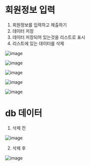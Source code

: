 # 회원정보 입력

1. 회원정보를 입력하고 제출하기
2. 데이터 저장
3. 데이터 저장되어 있는것을 리스트로 표시
4. 리스트에 있는 데이터를 삭제


![image](https://user-images.githubusercontent.com/80745282/172591530-55f3dfaa-cf5f-47ba-9939-5ebc4550e2cb.png)

![image](https://user-images.githubusercontent.com/80745282/172591665-fbac5a31-67b4-4369-973a-6634ee6531f8.png)

![image](https://user-images.githubusercontent.com/80745282/172591917-84361f4a-73d0-4d44-9fbc-81df5cbaff37.png)

![image](https://user-images.githubusercontent.com/80745282/172592011-02bcf10d-2bd9-4c13-ba53-9737d6ec5f54.png)

![image](https://user-images.githubusercontent.com/80745282/172592905-7145cbad-cee3-4540-be3d-93fa6f3ab3ae.png)


# db 데이터 

1. 삭제 전 

 ![image](https://user-images.githubusercontent.com/80745282/172592511-40892aef-ef98-4ea2-931f-d6385e3cc69e.png)

2. 삭제 후 


 ![image](https://user-images.githubusercontent.com/80745282/172592619-e9b15777-ffac-426f-8acb-3b847965bd9d.png)
